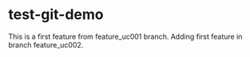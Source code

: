 # test-git-demo

This is a first feature from feature_uc001 branch.
Adding first feature in branch feature_uc002.

